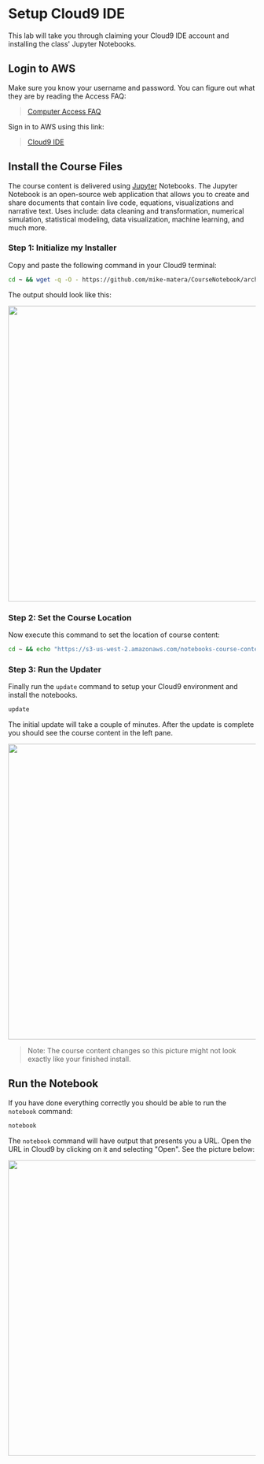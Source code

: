 # Setup Cloud9 IDE 

This lab will take you through claiming your Cloud9 IDE account and installing the class' Jupyter Notebooks. 

## Login to AWS 

Make sure you know your username and password. You can figure out what they are by reading the Access FAQ: 

> [Computer Access FAQ](../faq.html)

Sign in to AWS using this link: 

> [Cloud9 IDE](https://957903271915.signin.aws.amazon.com/console)

## Install the Course Files 

The course content is delivered using [Jupyter](https://jupyter.org/) Notebooks. The Jupyter Notebook is an open-source web application that allows you to create and share documents that contain live code, equations, visualizations and narrative text. Uses include: data cleaning and transformation, numerical simulation, statistical modeling, data visualization, machine learning, and much more.

### Step 1: Initialize my Installer 
Copy and paste the following command in your Cloud9 terminal:

```bash
cd ~ && wget -q -O - https://github.com/mike-matera/CourseNotebook/archive/master.tar.gz | tar -zxvf - --strip-components=1
```

The output should look like this:

<img src="../_images/jupyter_initial_setup.png" width="600" />

### Step 2: Set the Course Location

Now execute this command to set the location of course content:

```bash
cd ~ && echo "https://s3-us-west-2.amazonaws.com/notebooks-course-content/cis-54/content.tar.gz" > .course
```

### Step 3: Run the Updater

Finally run the `update` command to setup your Cloud9 environment and install the notebooks. 

```bash
update
```

The initial update will take a couple of minutes. After the update is complete you should see the course content in the left pane. 

<img src="../_images/jupyter_setup_complete.png" width="600" />

> Note: The course content changes so this picture might not look exactly like your finished install. 

## Run the Notebook 

If you have done everything correctly you should be able to run the `notebook` command:

```bash
notebook
```

The `notebook` command will have output that presents you a URL. Open the URL in Cloud9 by clicking on it and selecting "Open". See the picture below: 

<img src="../_images/jupyter_open_notebook.png" width="600" />
